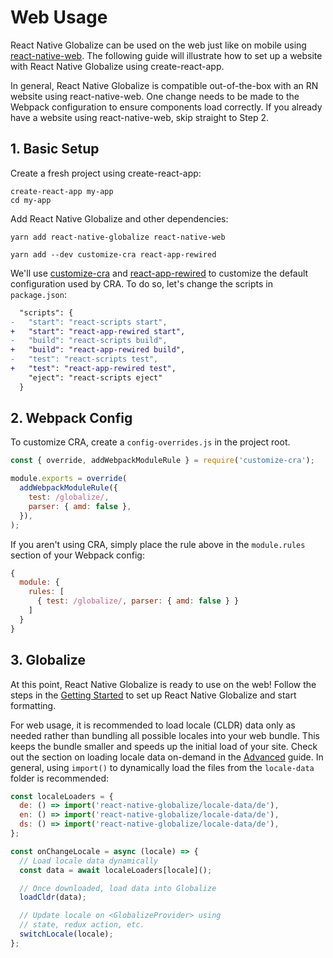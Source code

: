 # Web Usage

React Native Globalize can be used on the web just like on mobile using [react-native-web](https://github.com/necolas/react-native-web). The following guide will illustrate how to set up a website with React Native Globalize using create-react-app.

In general, React Native Globalize is compatible out-of-the-box with an RN website using react-native-web. One change needs to be made to the Webpack configuration to ensure components load correctly. If you already have a website using react-native-web, skip straight to Step 2.

## 1. Basic Setup

Create a fresh project using create-react-app:

```shell
create-react-app my-app
cd my-app
```

Add React Native Globalize and other dependencies:

```shell
yarn add react-native-globalize react-native-web

yarn add --dev customize-cra react-app-rewired
```

We'll use [customize-cra](https://github.com/arackaf/customize-cra) and [react-app-rewired](https://github.com/timarney/react-app-rewired) to customize the default configuration used by CRA. To do so, let's change the scripts in `package.json`:

```diff
  "scripts": {
-   "start": "react-scripts start",
+   "start": "react-app-rewired start",
-   "build": "react-scripts build",
+   "build": "react-app-rewired build",
-   "test": "react-scripts test",
+   "test": "react-app-rewired test",
    "eject": "react-scripts eject"
  }
```

## 2. Webpack Config

To customize CRA, create a `config-overrides.js` in the project root.

```js
const { override, addWebpackModuleRule } = require('customize-cra');

module.exports = override(
  addWebpackModuleRule({
    test: /globalize/,
    parser: { amd: false },
  }),
);
```

If you aren't using CRA, simply place the rule above in the `module.rules` section of your Webpack config:

```js
{
  module: {
    rules: [
      { test: /globalize/, parser: { amd: false } }
    ]
  }
}
```

## 3. Globalize

At this point, React Native Globalize is ready to use on the web! Follow the steps in the [Getting Started](getting-started.md) to set up React Native Globalize and start formatting.

For web usage, it is recommended to load locale (CLDR) data only as needed rather than bundling all possible locales into your web bundle. This keeps the bundle smaller and speeds up the initial load of your site. Check out the section on loading locale data on-demand in the [Advanced](advanced.md) guide. In general, using `import()` to dynamically load the files from the `locale-data` folder is recommended:

```js
const localeLoaders = {
  de: () => import('react-native-globalize/locale-data/de'),
  en: () => import('react-native-globalize/locale-data/de'),
  ds: () => import('react-native-globalize/locale-data/de'),
};

const onChangeLocale = async (locale) => {
  // Load locale data dynamically
  const data = await localeLoaders[locale]();

  // Once downloaded, load data into Globalize
  loadCldr(data);

  // Update locale on <GlobalizeProvider> using
  // state, redux action, etc.
  switchLocale(locale);
};
```
